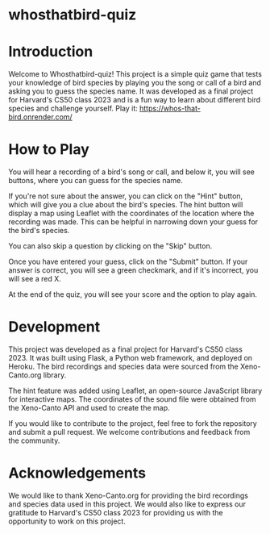 # whosthatbird-quiz

# Introduction
Welcome to Whosthatbird-quiz! This project is a simple quiz game that tests your knowledge of bird species by playing you the song or call of a bird and asking you to guess the species name. It was developed as a final project for Harvard's CS50 class 2023 and is a fun way to learn about different bird species and challenge yourself.
Play it: https://whos-that-bird.onrender.com/

# How to Play
You will hear a recording of a bird's song or call, and below it, you will see buttons, where you can guess for the species name.

If you're not sure about the answer, you can click on the "Hint" button, which will give you a clue about the bird's species. The hint button will display a map using Leaflet with the coordinates of the location where the recording was made. This can be helpful in narrowing down your guess for the bird's species.

You can also skip a question by clicking on the "Skip" button.

Once you have entered your guess, click on the "Submit" button. If your answer is correct, you will see a green checkmark, and if it's incorrect, you will see a red X.

At the end of the quiz, you will see your score and the option to play again.

# Development
This project was developed as a final project for Harvard's CS50 class 2023. It was built using Flask, a Python web framework, and deployed on Heroku. The bird recordings and species data were sourced from the Xeno-Canto.org library.

The hint feature was added using Leaflet, an open-source JavaScript library for interactive maps. The coordinates of the sound file were obtained from the Xeno-Canto API and used to create the map.

If you would like to contribute to the project, feel free to fork the repository and submit a pull request. We welcome contributions and feedback from the community.

# Acknowledgements
We would like to thank Xeno-Canto.org for providing the bird recordings and species data used in this project. We would also like to express our gratitude to Harvard's CS50 class 2023 for providing us with the opportunity to work on this project.
